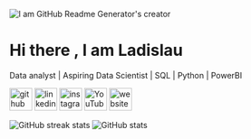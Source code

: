 ![I am GitHub Readme Generator's creator](https://media-exp1.licdn.com/dms/image/C4E16AQERJtZsgeOwng/profile-displaybackgroundimage-shrink_200_800/0/1653126954437?e=1661990400&v=beta&t=PL6lOXCLYkk0wwylVTLeFy5QOy3dkEEoShNu_6bwzDo)


# Hi there , I am Ladislau 
Data analyst | Aspiring Data Scientist | SQL | Python | PowerBI




[<img src='https://cdn.jsdelivr.net/npm/simple-icons@3.0.1/icons/github.svg' alt='github' height='40'>](https://github.com/Ladislau2020)  [<img src='https://cdn.jsdelivr.net/npm/simple-icons@3.0.1/icons/linkedin.svg' alt='linkedin' height='40'>](https://www.linkedin.com/in/ladislau-andré-data-analyst/)  [<img src='https://cdn.jsdelivr.net/npm/simple-icons@3.0.1/icons/instagram.svg' alt='instagram' height='40'>](https://www.instagram.com/ladislau_eustacio/)  [<img src='https://cdn.jsdelivr.net/npm/simple-icons@3.0.1/icons/youtube.svg' alt='YouTube' height='40'>](https://www.youtube.com/channel/https://www.youtube.com/channel/UCo8yPLRvbTPdl4XYVEedoxg/featured)  [<img src='https://cdn.jsdelivr.net/npm/simple-icons@3.0.1/icons/icloud.svg' alt='website' height='40'>](https://ladislau2020.github.io/2021/CV/index.html)  





![GitHub streak stats](https://github-readme-streak-stats.herokuapp.com/?user=Ladislau2020)   ![GitHub stats](https://github-readme-stats.vercel.app/api?username=Ladislau2020&show_icons=true&count_private=true)  







